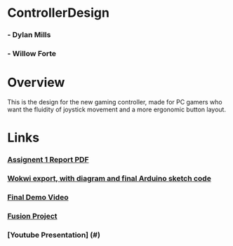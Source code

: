 # ControllerDesign

### - Dylan Mills
### - Willow Forte

# Overview

This is the design for the new gaming controller, made for PC gamers who want the fluidity of joystick movement and a more ergonomic button layout.

# Links

### [Assignent 1 Report PDF](https://github.com/DylanMills/ControllerDesign/blob/main/New%20Input%20Device%20Report.pdf)
### [Wokwi export, with diagram and final Arduino sketch code](https://github.com/DylanMills/ControllerDesign/tree/main/wokwi-diagram-final)
### [Final Demo Video](https://drive.google.com/file/d/1OGJHtCMRwxnxY_OZRE3Fgz9Ho02UFsNs/view?usp=sharing)
### [Fusion Project](https://a360.co/3YInzAM)
### [Youtube Presentation] (#)
